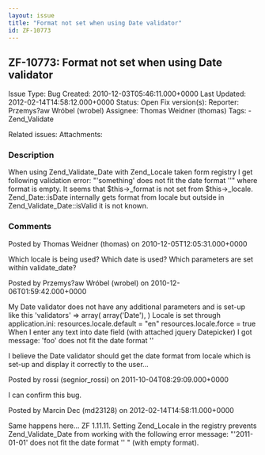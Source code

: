 ```yaml
---
layout: issue
title: "Format not set when using Date validator"
id: ZF-10773
---
```


ZF-10773: Format not set when using Date validator
--------------------------------------------------

 Issue Type: Bug Created: 2010-12-03T05:46:11.000+0000 Last Updated: 2012-02-14T14:58:12.000+0000 Status: Open Fix version(s): 
 Reporter:  Przemys?aw Wróbel (wrobel)  Assignee:  Thomas Weidner (thomas)  Tags: - Zend\_Validate
 
 Related issues: 
 Attachments: 
### Description

When using Zend\_Validate\_Date with Zend\_Locale taken form registry I get following validation error: "'something' does not fit the date format ''" where format is empty. It seems that $this->\_format is not set from $this->\_locale. Zend\_Date::isDate internally gets format from locale but outside in Zend\_Validate\_Date::isValid it is not known.

 

 

### Comments

Posted by Thomas Weidner (thomas) on 2010-12-05T12:05:31.000+0000

Which locale is being used? Which date is used? Which parameters are set within validate\_date?

 

 

Posted by Przemys?aw Wróbel (wrobel) on 2010-12-06T01:59:42.000+0000

My Date validator does not have any additional parameters and is set-up like this 'validators' => array( array('Date'), ) Locale is set through application.ini: resources.locale.default = "en" resources.locale.force = true When I enter any text into date field (with attached jquery Datepicker) I got message: 'foo' does not fit the date format ''

I believe the Date validator should get the date format from locale which is set-up and display it correctly to the user...

 

 

Posted by rossi (segnior\_rossi) on 2011-10-04T08:29:09.000+0000

I can confirm this bug.

 

 

Posted by Marcin Dec (md23128) on 2012-02-14T14:58:11.000+0000

Same happens here... ZF 1.11.11. Setting Zend\_Locale in the registry prevents Zend\_Validate\_Date from working with the following error message: "'2011-01-01' does not fit the date format '' " (with empty format).

 

 